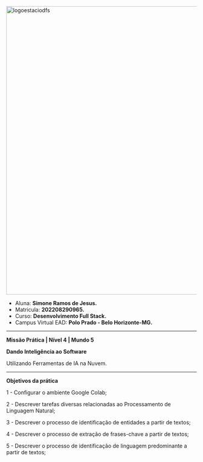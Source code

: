 

<img width="762" alt="logoestaciodfs" src="https://user-images.githubusercontent.com/104142117/204535322-571ae0a5-b475-4441-83b2-06ba02d9930d.png">


- Aluna: **Simone Ramos de Jesus.**
- Matricula: **202208290965.**
- Curso: **Desenvolvimento Full Stack.**
- Campus Virtual EAD: **Polo Prado - Belo Horizonte-MG.**

---

**Missão Prática | Nível 4 | Mundo 5**

**Dando Inteligência ao Software**

Utilizando Ferramentas de IA na Nuvem.

---
**Objetivos da prática**


1 - Configurar o ambiente Google Colab;

2 - Descrever tarefas diversas relacionadas ao Processamento de Linguagem Natural;

3 - Descrever o processo de identificação de entidades a partir de textos;

4 - Descrever o processo de extração de frases-chave a partir de textos;

5 - Descrever o processo de identificação de linguagem predominante a partir de textos;
